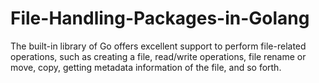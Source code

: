 # File-Handling-Packages-in-Golang
The built-in library of Go offers excellent support to perform file-related operations, such as creating a file, read/write operations, file rename or move, copy, getting metadata information of the file, and so forth. 
